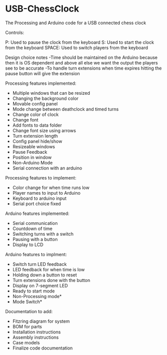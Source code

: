 USB-ChessClock
==============

The Processing and Arduino code for a USB connected chess clock

Controls:

P: Used to pause the clock from the keyboard
S: Used to start the clock from the keyboard
SPACE: Used to switch players from the keyboard

Design choice notes
-Time should be maintained on the Arduino because then it is OS dependent and above all else we want the output the players see to be accurate
-To handle turn extensions when time expires hitting the pause button will give the extension

Processing features implemented:
- Multiple windows that can be resized
- Changing the background color
- Movable config panel
- Mode change between deathclock and timed turns
- Change color of clock
- Change font
- Add fonts to data folder
- Change font size using arrows
- Turn extension length
- Config panel hide/show
- Resizeable windows
- Pause Feedback
- Position in window
- Non-Arduino Mode
- Serial connection with an arduino

Processing features to implement:
- Color change for when time runs low
- Player names to input to Arduino
- Keyboard to arduino input
- Serial port choice fixed

Arduino features implemented:
- Serial communication
- Countdown of time
- Switching turns with a switch
- Pausing with a button
- Display to LCD

Arduino features to implment:
- Switch turn LED feedback
- LED feedback for when time is low
- Holding down a button to reset
- Turn extensions done with the button
- Display on 7-segment LED
- Ready to start mode
- Non-Processing mode*
- Mode Switch*

Documentation to add:
- Fitzring diagram for system
- BOM for parts
- Installation instructions
- Assembly instructions
- Case models
- Finalize code documentation
